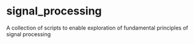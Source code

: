 # signal_processing
A collection of scripts to enable exploration of fundamental principles of signal processing

